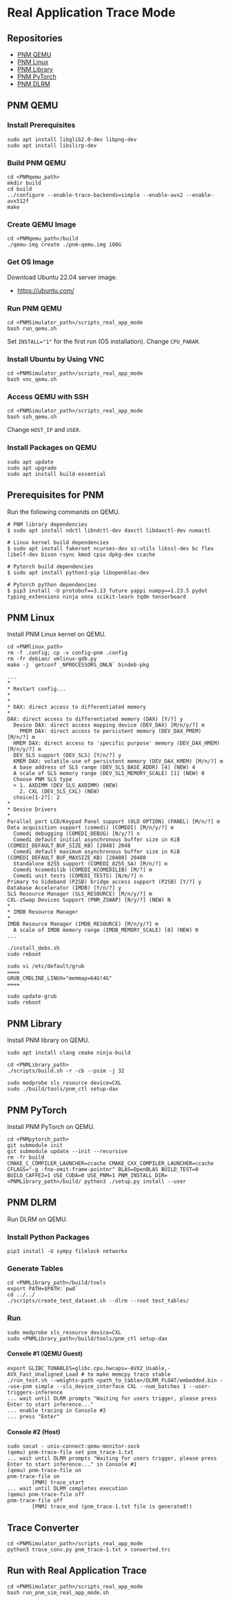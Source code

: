 # Real Application Trace Mode

## Repositories

- [PNM QEMU](https://github.samsungds.net/SAITPublic/PNMqemu)
- [PNM Linux](https://github.samsungds.net/SAITPublic/PNMlinux)
- [PNM Library](https://github.samsungds.net/SAITPublic/PNMLibrary)
- [PNM PyTorch](https://github.samsungds.net/SAITPublic/PNMpytorch)
- [PNM DLRM](https://github.samsungds.net/SAITPublic/PNMdlrm)

## PNM QEMU

### Install Prerequisites

```
sudo apt install libglib2.0-dev libpng-dev
sudo apt install libslirp-dev
```

### Build PNM QEMU

```
cd <PNMqemu_path>
mkdir build
cd build
../configure --enable-trace-backends=simple --enable-avx2 --enable-avx512f
make
```

### Create QEMU Image

```
cd <PNMqemu_path>/build
./qemu-img create ./pnm-qemu.img 100G
```

### Get OS Image

Download Ubuntu 22.04 server image.
- https://ubuntu.com/

### Run PNM QEMU

```
cd <PNMSimulator_path>/scripts_real_app_mode
bash run_qemu.sh
```

Set `INSTALL="1"` for the first run (OS installation).
Change `CPU_PARAM`.

### Install Ubuntu by Using VNC

```
cd <PNMSimulator_path>/scripts_real_app_mode
bash vnc_qemu.sh
```

### Access QEMU with SSH

```
cd <PNMSimulator_path>/scripts_real_app_mode
bash ssh_qemu.sh
```

Change `HOST_IP` and `USER`.

### Install Packages on QEMU

```
sudo apt update
sudo apt upgrade
sudo apt install build-essential
```

## Prerequisites for PNM

Run the following commands on QEMU.

```
# PNM library dependencies
$ sudo apt install ndctl libndctl-dev daxctl libdaxctl-dev numactl
 
# Linux kernel build dependencies
$ sudo apt install fakeroot ncurses-dev xz-utils libssl-dev bc flex libelf-dev bison rsync kmod cpio dpkg-dev ccache
 
# Pytorch build dependencies
$ sudo apt install python3-pip libopenblas-dev
 
# Pytorch python dependencies
$ pip3 install -U protobuf==3.13 future yappi numpy==1.23.5 pydot typing_extensions ninja onnx scikit-learn tqdm tensorboard
```

## PNM Linux

Install PNM Linux kernel on QEMU.

```
cd <PNMlinux_path>
rm -f .config; cp -v config-pnm .config
rm -fr debian/ vmlinux-gdb.py
make -j `getconf _NPROCESSORS_ONLN` bindeb-pkg
```

```
...
*
* Restart config...
*
*
* DAX: direct access to differentiated memory
*
DAX: direct access to differentiated memory (DAX) [Y/?] y
  Device DAX: direct access mapping device (DEV_DAX) [M/n/y/?] m
    PMEM DAX: direct access to persistent memory (DEV_DAX_PMEM) [M/n/?] m
  HMEM DAX: direct access to 'specific purpose' memory (DEV_DAX_HMEM) [M/n/y/?] m
  DEV_SLS support (DEV_SLS) [Y/n/?] y
  KMEM DAX: volatile-use of persistent memory (DEV_DAX_KMEM) [M/n/?] m
  A base address of SLS range (DEV_SLS_BASE_ADDR) [4] (NEW) 4
  A scale of SLS memory range (DEV_SLS_MEMORY_SCALE) [1] (NEW) 0
  Choose PNM SLS type
  > 1. AXDIMM (DEV_SLS_AXDIMM) (NEW)
    2. CXL (DEV_SLS_CXL) (NEW)
  choice[1-2?]: 2
*
* Device Drivers
*
Parallel port LCD/Keypad Panel support (OLD OPTION) (PANEL) [M/n/?] m
Data acquisition support (comedi) (COMEDI) [M/n/y/?] m
  Comedi debugging (COMEDI_DEBUG) [N/y/?] n
  Comedi default initial asynchronous buffer size in KiB (COMEDI_DEFAULT_BUF_SIZE_KB) [2048] 2048
  Comedi default maximum asynchronous buffer size in KiB (COMEDI_DEFAULT_BUF_MAXSIZE_KB) [20480] 20480
  Standalone 8255 support (COMEDI_8255_SA) [M/n/?] m
  Comedi kcomedilib (COMEDI_KCOMEDILIB) [M/?] m
  Comedi unit tests (COMEDI_TESTS) [N/m/?] n
Primary to Sideband (P2SB) bridge access support (P2SB) [Y/?] y
Database Accelerator (IMDB) [Y/n/?] y
SLS Resource Manager (SLS_RESOURCE) [M/n/y/?] m
CXL-zSwap Devices Support (PNM_ZSWAP) [N/y/?] (NEW) N
*
* IMDB Resource Manager
*
IMDB Resource Manager (IMDB_RESOURCE) [M/n/y/?] m
  A scale of IMDB memory range (IMDB_MEMORY_SCALE) [0] (NEW) 0
...
```

```
./install_debs.sh
sudo reboot
```

```
sudo vi /etc/default/grub
====
GRUB_CMDLINE_LINUX="memmap=64G!4G"
====
 
sudo update-grub
sudo reboot
```

## PNM Library

Install PNM library on QEMU.

```
sudo apt install clang cmake ninja-build
```

```
cd <PNMLibrary_path>
./scripts/build.sh -r -cb --psim -j 32
```

``` 
sudo modprobe sls_resource device=CXL
sudo ./build/tools/pnm_ctl setup-dax
```

## PNM PyTorch

Install PNM PyTorch on QEMU.

```
cd <PNMpytorch_path>
git submodule init
git submodule update --init --recursive
rm -fr build
CMAKE_C_COMPILER_LAUNCHER=ccache CMAKE_CXX_COMPILER_LAUNCHER=ccache CFLAGS="-g -fno-omit-frame-pointer" BLAS=OpenBLAS BUILD_TEST=0 BUILD_CAFFE2=1 USE_CUDA=0 USE_PNM=1 PNM_INSTALL_DIR=<PNMLibrary_path>/build/ python3 ./setup.py install --user
```

## PNM DLRM

Run DLRM on QEMU.

### Install Python Packages

```
pip3 install -U sympy filelock networkx
```

### Generate Tables

```
cd <PNMLibrary_path>/build/tools
export PATH=$PATH:`pwd`
cd ../../
./scripts/create_test_dataset.sh --dlrm --root test_tables/
```

### Run

```
sudo modprobe sls_resource device=CXL
sudo <PNMLibrary_path>/build/tools/pnm_ctl setup-dax
```

#### Console #1 (QEMU Guest)

```
export GLIBC_TUNABLES=glibc.cpu.hwcaps=-AVX2_Usable,-AVX_Fast_Unaligned_Load # to make memcpy trace stable
./run_test.sh --weights-path <path_to_table>/DLRM_FLOAT/embedded.bin --use-pnm simple --sls_device_interface CXL --num_batches 1 --user-triggers-inference
... wait until DLRM prompts "Waiting for users trigger, please press Enter to start inference..."
... enable tracing in Console #2
... press "Enter"
```

#### Console #2 (Host)

```
sudo socat - unix-connect:qemu-monitor-sock
(qemu) pnm-trace-file set pnm_trace-1.txt
... wait until DLRM prompts "Waiting for users trigger, please press Enter to start inference..." in Console #1
(qemu) pnm-trace-file on
pnm-trace-file on
        [PNM] trace_start
... wait until DLRM completes execution
(qemu) pnm-trace-file off
pnm-trace-file off
        [PNM] trace_end (pnm_trace-1.txt file is generated!)
```

## Trace Converter

```
cd <PNMSimulator_path>/scripts_real_app_mode
python3 trace_conv.py pnm_trace-1.txt > converted.trc
```

## Run with Real Application Trace

```
cd <PNMSimulator_path>/scripts_real_app_mode
bash run_pnm_sim_real_app_mode.sh
```
